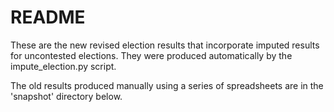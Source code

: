 # README

These are the new revised election results that incorporate imputed results for uncontested elections. They were produced automatically by the impute_election.py script.

The old results produced manually using a series of spreadsheets are in the 'snapshot' directory below.